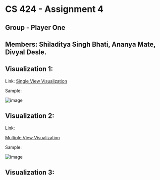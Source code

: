 # CS 424 - Assignment 4
## Group - Player One
## Members: Shiladitya Singh Bhati, Ananya Mate, Divyal Desle.

## Visualization 1:

Link:
[Single View Visualization]([https://www.example.com](https://github.com/uic-cs424/Group_PlayerOne.github.io/blob/a8679e3556c47c214afdc9e6b0dda7c183396344/Single%20View%20Visualization.html))

Sample:

![image](https://github.com/uic-cs424/Group_PlayerOne.github.io/assets/116875233/b7101cc6-83b6-42f5-8d41-a206d17b2cdb)


## Visualization 2:

Link:

[Multiple View Visualization]([https://www.example.com](https://github.com/uic-cs424/Group_PlayerOne.github.io/blob/67c160d453b429c8212d43a8e5524f80994c60e1/Multiple%20View%20Visualization%201.html))

Sample:

![image](https://github.com/uic-cs424/Group_PlayerOne.github.io/assets/116875233/25258b1d-a189-4b6f-adbd-e94964ed9452)


## Visualization 3:
